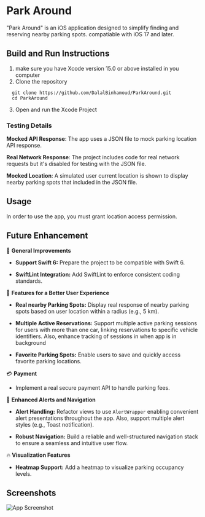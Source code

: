 # Park Around


"Park Around" is an iOS application designed to simplify finding and reserving nearby parking spots. compatiable with iOS 17 and later.

## Build and Run Instructions


1. make sure  you have Xcode version 15.0 or above installed in you computer
2. Clone the repository
```
  git clone https://github.com/DalalBinhamoud/ParkAround.git
  cd ParkAround
```
3. Open and run the Xcode Project

### Testing Details


**Mocked API Response**: The app uses a JSON file to mock parking location API response.

**Real Network Response**: The project includes code for real network requests but it's disabled for testing with the JSON file.

**Mocked Location**: A simulated user current location is shown to display nearby parking spots that included in the JSON file.

## Usage

In order to use the app, you must grant location access permission.



## Future Enhancement

🚀 **General Improvements**

- **Support Swift 6:** Prepare the project to be compatible with Swift 6.

- **SwiftLint Integration:** Add SwiftLint to enforce consistent coding standards.

📍 **Features for a Better User Experience**

- **Real nearby Parking Spots:** Display real response of nearby parking spots based on user location within a  radius (e.g., 5 km).

- **Multiple Active Reservations:** Support multiple active parking sessions for users with more than one car, linking reservations to specific vehicle identifiers. Also, enhance tracking of sessions in when app is in background

- **Favorite Parking Spots:** Enable users to save and quickly access favorite parking locations.

💳 **Payment**

- Implement a real secure payment API to handle parking fees.

🔔 **Enhanced Alerts and Navigation**

 - **Alert Handling:** Refactor views to use `AlertWrapper` enabling convenient alert presentations throughout the app. Also, support multiple alert styles (e.g., Toast notification).

- **Robust Navigation:** Build a reliable and well-structured navigation stack to ensure a seamless and intuitive user flow.

🔥 **Visualization Features**

- **Heatmap Support:** Add a heatmap to visualize parking occupancy levels.
## Screenshots

![App Screenshot](https://via.placeholder.com/468x300?text=App+Screenshot+Here)

